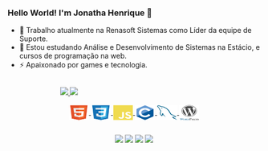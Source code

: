 ### Hello World! I'm Jonatha Henrique 👋

- 🔭 Trabalho atualmente na Renasoft Sistemas como Líder da equipe de Suporte.
- 🌱 Estou estudando Análise e Desenvolvimento de Sistemas na Estácio, e cursos de programação na web.
- ⚡ Apaixonado por games e tecnologia.

##

<div align="center" style="columns: 2">
  <a href="https://github.com/jonathahenrique">
  <img height="180em" src="https://github-readme-stats.vercel.app/api?username=jonathahenrique&show_icons=true&theme=tokyonight&include_all_commits=true&count_private=true"/>
  <img height="180em" src="https://github-readme-stats.vercel.app/api/top-langs/?username=jonathahenrique&layout=compact&langs_count=8&theme=tokyonight"/>
</div>
<div style="display: inline_block" align="center"><br>
  <img align="center" alt="Jo-HTML" height="30" width="40" src="https://raw.githubusercontent.com/devicons/devicon/master/icons/html5/html5-original.svg">
  <img align="center" alt="Jo-CSS" height="30" width="40" src="https://raw.githubusercontent.com/devicons/devicon/master/icons/css3/css3-original.svg">  
  <img align="center" alt="Jo-Js" height="30" width="40" src="https://raw.githubusercontent.com/devicons/devicon/master/icons/javascript/javascript-plain.svg">
  <img align="center" alt="Jo-CSS" height="30" width="40" src="https://github.com/devicons/devicon/blob/master/icons/c/c-original.svg">
  <img align="center" alt="Jo-CSS" height="30" width="40" src="https://github.com/devicons/devicon/blob/master/icons/mysql/mysql-original.svg">
  <img align="center" alt="Jo-CSS" height="30" width="40" src="https://github.com/devicons/devicon/blob/master/icons/wordpress/wordpress-original.svg">
</div>
  
  ##
  
  <div align="center"> 
  <a href="https://instagram.com/jhowhenrique_jhg" target="_blank"><img src="https://img.shields.io/badge/-Instagram-%23E4405F?style=for-the-badge&logo=instagram&logoColor=white" target="_blank"></a>
 	<a href="https://www.twitch.tv/jhowsilva01" target="_blank"><img src="https://img.shields.io/badge/Twitch-9146FF?style=for-the-badge&logo=twitch&logoColor=white" target="_blank"></a>
  <a href = "mailto:jonatha.henrique01@gmail.com"><img src="https://img.shields.io/badge/-Gmail-%23333?style=for-the-badge&logo=gmail&logoColor=white" target="_blank"></a>
  <a href="https://www.linkedin.com/in/jonatha-henrique-b77873186/" target="_blank"><img src="https://img.shields.io/badge/-LinkedIn-%230077B5?style=for-the-badge&logo=linkedin&logoColor=white" target="_blank"></a>
